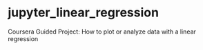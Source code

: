 # jupyter_linear_regression
Coursera Guided Project: How to plot or analyze data with a linear regression
